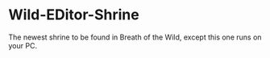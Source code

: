 # Wild-EDitor-Shrine
The newest shrine to be found in Breath of the Wild, except this one runs on your PC.

